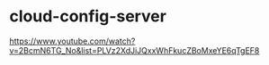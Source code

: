 # cloud-config-server

https://www.youtube.com/watch?v=2BcmN6TG_No&list=PLVz2XdJiJQxxWhFkucZBoMxeYE6qTgEF8
